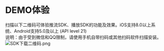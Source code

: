 # DEMO体验

扫描以下二维码可体验推流SDK、播放SDK的功能及效果。iOS支持8.0以上系统、Android支持5.0及以上 (API level 21)  
说明：由于受到微信和QQ限制，请使用手机自带扫码或其他扫码软件扫描安装。<br />
![SDK下载二维码.png](https://github.com/jdcloudcom/cn/blob/cn-Player-Service-SDK/image/Player-Service-SDK/%E6%92%AD%E6%94%BE%E5%99%A8SDK%E4%BA%8C%E7%BB%B4%E7%A0%81.png)
